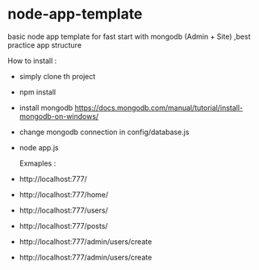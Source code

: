   # node-app-template
  basic node app template for fast start with mongodb (Admin + Site) ,best practice app structure
  
  How to install :
  
- simply clone th project
- npm install
- install mongodb https://docs.mongodb.com/manual/tutorial/install-mongodb-on-windows/
- change mongodb connection in config/database.js
- node app.js


  Exmaples :
  
- http://localhost:777/
- http://localhost:777/home/
- http://localhost:777/users/
- http://localhost:777/posts/
- http://localhost:777/admin/users/create
- http://localhost:777/admin/users/create
